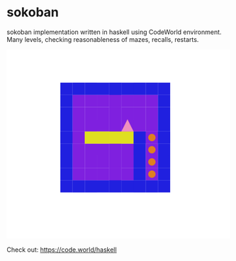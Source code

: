 # sokoban
sokoban implementation written in haskell using CodeWorld environment.
Many levels, checking reasonableness of mazes, recalls, restarts.

![alt text](https://github.com/gzybola/sokoban/blob/master/Screenshot%20from%202018-12-07%2015-28-38.png)

Check out: https://code.world/haskell
